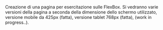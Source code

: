 Creazione di una pagina per esercitazione sulle FlexBox. Si vedranno varie versioni della pagina a seconda della dimensione dello schermo utilizzato, versione mobile da 425px (fatta), versione tablet 768px (fatta), (work in progress..).

